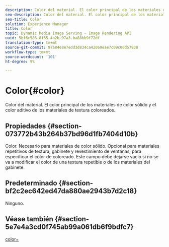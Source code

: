 ```yaml
---
description: Color del material. El color principal de los materiales de color sólido y el color aditivo de los materiales de textura coloreados.
seo-description: Color del material. El color principal de los materiales de color sólido y el color aditivo de los materiales de textura coloreados.
seo-title: Color
solution: Experience Manager
title: Color
topic: Dynamic Media Image Serving - Image Rendering API
uuid: 5bf6c586-8165-4a2b-97a3-ba88bb9f72df
translation-type: tm+mt
source-git-commit: 97a84e8e7edd3d834ca42069eae7c09c00d57938
workflow-type: tm+mt
source-wordcount: '101'
ht-degree: 9%

---
```



# Color{#color}

Color del material. El color principal de los materiales de color sólido y el color aditivo de los materiales de textura coloreados.

## Propiedades {#section-073772b43b264b37bd96d1fb7404d10b}

Color. Necesario para materiales de color sólido. Opcional para materiales repetitivos de textura, gabinete y revestimiento de ventanas, para especificar el color de coloreado. Este campo debe dejarse vacío si no se va a modificar el color de una textura repetible o de los materiales del gabinete.

## Predeterminado {#section-bf2c2ec642ed47da880ae2943b7d2c18}

Ninguno.

## Véase también {#section-5e7e4a3cd0f745ab99a061db6f9bdfc7}

[color=](../../../../../ir-api/http-protocol/image-rendering-api-ref/c-ir-http-protocol-ref/c-ir-http-protocol-command-reference/r-ir-http-color.md#reference-ea3cba9edfe94dbab86d8f123a9ed0aa)
